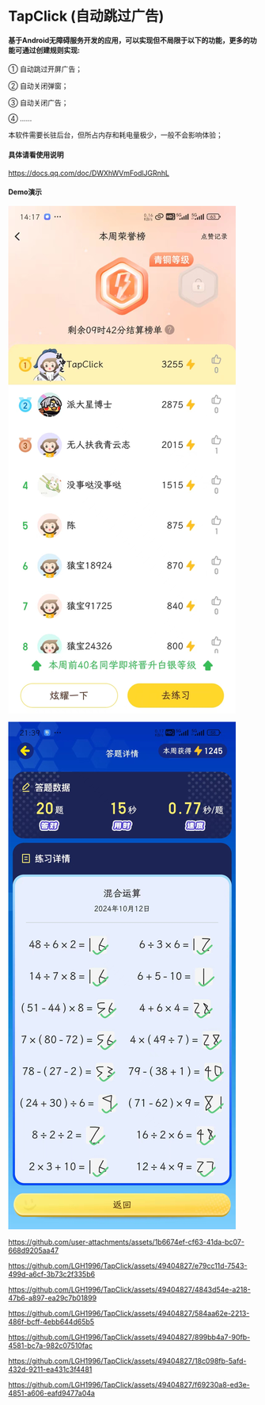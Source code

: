 # TapClick (自动跳过广告)

#### 基于Android无障碍服务开发的应用，可以实现但不局限于以下的功能，更多的功能可通过创建规则实现:

① 自动跳过开屏广告；

② 自动关闭弹窗；

③ 自动关闭广告；

④ ......

本软件需要长驻后台，但所占内存和耗电量极少，一般不会影响体验；

#### 具体请看使用说明

https://docs.qq.com/doc/DWXhWVmFodlJGRnhL

#### Demo演示

![战绩可查](https://github.com/LGH1996/TapClick-XiaoYuanKouSuanPk/blob/master/20241013141928.jpg "战绩可查截图")

![战绩可查](https://github.com/LGH1996/TapClick-XiaoYuanKouSuanPk/blob/master/20241013141944.jpg "截图战绩可查")

https://github.com/user-attachments/assets/1b6674ef-cf63-41da-bc07-668d9205aa47

https://github.com/LGH1996/TapClick/assets/49404827/e79cc11d-7543-499d-a6cf-3b73c2f335b6

https://github.com/LGH1996/TapClick/assets/49404827/4843d54e-a218-47b6-a897-ea29c7b01899

https://github.com/LGH1996/TapClick/assets/49404827/584aa62e-2213-486f-bcff-4ebb644d65b5

https://github.com/LGH1996/TapClick/assets/49404827/899bb4a7-90fb-4581-bc7a-982c07510fac

https://github.com/LGH1996/TapClick/assets/49404827/18c098fb-5afd-432d-9211-ea431c3f4481

https://github.com/LGH1996/TapClick/assets/49404827/f69230a8-ed3e-4851-a606-eafd9477a04a
